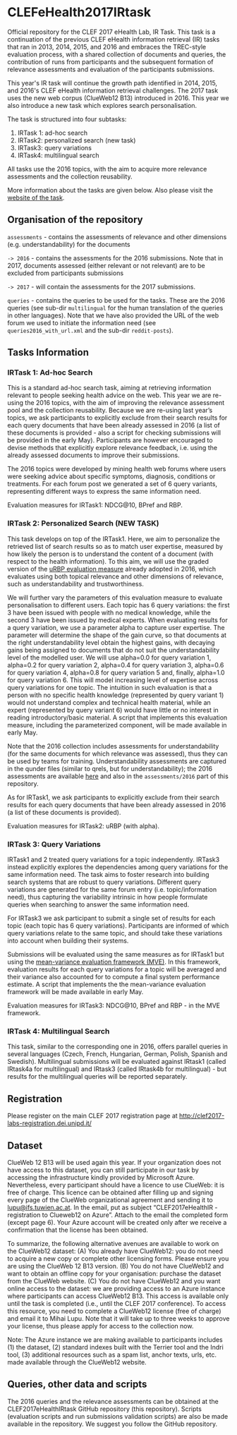 # CLEFeHealth2017IRtask
Official repository for the CLEF 2017 eHealth Lab, IR Task. 
This task is a continuation of the previous CLEF eHealth information retrieval (IR) tasks that ran in 2013, 2014, 2015, and 2016 and embraces the TREC-style evaluation process, with a shared collection of documents and queries, the contribution of runs from participants and the subsequent formation of relevance assessments and evaluation of the participants submissions. 

This year's IR task will continue the growth path identified in 2014, 2015, and 2016's CLEF eHealth information retrieval challenges. The 2017 task uses the new web corpus (ClueWeb12 B13) introduced in 2016. This year we also introduce a new task which explores search personalisation.

The task is structured into four subtasks:
 1. IRTask 1: ad-hoc search
 2. IRTask2: personalized search (new task)
 3. IRTask3: query variations
 4. IRTask4: multilingual search
 
All tasks use the 2016 topics, with the aim to acquire more relevance assessments and the collection reusability.

More information about the tasks are given below. Also please visit the [website of the task](https://sites.google.com/site/clefehealth2017/task-3).

## Organisation of the repository

`assessments` - contains the assessments of relevance and other dimensions (e.g. understandability) for the documents
  
  `-> 2016` - contains the assessments for the 2016 submissions. Note that in 2017, documents assessed (either relevant or not relevant) are to be excluded from participants submissions
  
  `-> 2017` - will contain the assessments for the 2017 submissions. 
  
`queries` - contains the queries to be used for the tasks. These are the 2016 queries (see sub-dir `multilingual` for the human translation of the queries in other languages). Note that we have also provided the URL of the web forum we used to initiate the information need (see `queries2016_with_url.xml` and the sub-dir `reddit-posts`). 
 

## Tasks Information 

### IRTask 1:  Ad-hoc Search 
This is a standard ad-hoc search task, aiming at retrieving information relevant to people seeking health advice on the web.
This year we are re-using the 2016 topics, with the aim of improving the relevance assessment pool and the collection reusability.  Because we are re-using last year’s topics, we ask participants to explicitly exclude from their search results for each query documents that have been already assessed in 2016 (a list of these documents is provided - also a script for checking submissions will be provided in the early May). Participants are however encouraged to devise methods that explicitly explore relevance feedback, i.e. using the already assessed documents to improve their submissions. 

The 2016 topics were developed by mining health web forums where users were seeking advice about specific symptoms, diagnosis, conditions or treatments. For each forum post we generated a set of 6 query variants, representing different ways to express the same information need.

Evaluation measures for IRTask1: NDCG@10, BPref and RBP.


### IRTask 2: Personalized Search (NEW TASK)

This task develops on top of the IRTask1. Here, we aim to personalize the retrieved list of search results so as to match user expertise, measured by how likely the person is to understand the content of a document (with respect to the health information). To this aim, we will use the graded version of the [uRBP evaluation measure](https://link.springer.com/chapter/10.1007/978-3-319-30671-1_21) already adopted in 2016, which evaluates using both topical relevance and other dimensions of relevance, such as understandability and trustworthiness. 

We will further vary the parameters of this evaluation measure to evaluate personalisation to different users. Each topic has 6 query variations: the first 3 have been issued with people with no medical knowledge, while the second 3 have been issued by medical experts. When evaluating results for a query variation, we use a parameter alpha to capture user expertise. The parameter will determine the shape of the gain curve, so that documents at the right understandability level obtain the highest gains, with decaying gains being assigned to documents that do not suit the understandability level of the modelled user. We will use alpha=0.0 for query variation 1, alpha=0.2 for query variation 2, alpha=0.4 for query variation 3, alpha=0.6 for query variation 4, alpha=0.8 for query variation 5 and, finally, alpha=1.0 for query variation 6. This will model increasing level of expertise across query variations for one topic. The intuition in such evaluation is that a person with no specific health knowledge (represented by query variant 1) would not understand complex and technical health material, while an expert (represented by query variant 6) would have little or no interest in reading introductory/basic material. A script that implements this evaluation measure, including the parameterized component, will be made available in early May.

Note that the 2016 collection includes assessments for understandability (for the same documents for which relevance was assessed), thus they can be used by teams for training. Understandability assessments are captured in the qunder files (similar to qrels, but for understandability); the 2016 assessments are available [here](https://github.com/CLEFeHealth/CLEFeHealth2016Task3/blob/master/qrels/task1.qunder) and also in the `assessments/2016` part of this repository. 

As for IRTask1, we ask participants to explicitly exclude from their search results for each query documents that have been already assessed in 2016 (a list of these documents is provided). 

Evaluation measures for IRTask2: uRBP (with alpha).

### IRTask 3: Query Variations
IRTask1 and 2 treated query variations for a topic independently. IRTask3 instead explicitly explores the dependencies among query variations for the same information need. The task aims to foster research into building search systems that are robust to query variations.
Different query variations are generated for the same forum entry (i.e. topic/information need), thus capturing the variability intrinsic in how people formulate queries when searching to answer the same information need. 

For IRTask3 we ask participant to submit a single set of results for each topic (each topic has 6 query variations). Participants are informed of which query variations relate to the same topic, and should take these variations into account when building their systems.  

Submissions will be evaluated using the same measures as for IRTask1 but using the [mean-variance evaluation framework (MVE)](http://dl.acm.org/citation.cfm?id=2983723). In this framework, evaluation results for each query variations for a topic will be averaged and their variance also accounted for to compute a final system performance estimate. A script that implements the the mean-variance evaluation framework will be made available in early May.

Evaluation measures for IRTask3: NDCG@10, BPref and RBP - in the MVE framework.


### IRTask 4: Multilingual Search 

This task, similar to the corresponding one in 2016, offers parallel queries in several languages (Czech, French, Hungarian, German, Polish, Spanish and Swedish). Multilingual submissions will be evaluated against IRtask1 (called IRtask4a for multilingual) and IRtask3 (called IRtask4b for multilingual) - but results for the multilingual queries will be reported separately.


## Registration
Please register on the main CLEF 2017 registration page at http://clef2017-labs-registration.dei.unipd.it/


## Dataset

ClueWeb 12 B13 will be used again this year. If your organization does not have access to this dataset, you can still participate in our task by accessing the infrastructure kindly provided by Microsoft Azure. Nevertheless, every participant should have a licence to use ClueWeb: it is free of charge. This licence can be obtained after filling up and signing every page of the ClueWeb organizational agreement and sending it to lupu@ifs.tuwien.ac.at. In the email, put as subject  “CLEF2017eHealthIR - registration to Clueweb12 on Azure”. Attach to the email the completed form (except page 6).
Your Azure account will be created only after we receive a confirmation that the license has been obtained.

To summarize, the following alternative avenues are available to work on the ClueWeb12 dataset:
(A) You already have ClueWeb12: you do not need to acquire a new copy or complete other licensing forms. Please ensure you are using the ClueWeb 12 B13 version.
(B) You do not have ClueWeb12 and want to obtain an offline copy for your organisation: purchase the dataset from the ClueWeb website. 
(C) You do not have ClueWeb12 and you want online access to the dataset: we are providing access to an Azure instance where participants can access ClueWeb12 B13. This access is available only until the task is completed (i.e., until the CLEF 2017 conference). To access this resource, you need to complete a ClueWeb12 license (free of charge) and email it to Mihai Lupu. Note that it will take up to three weeks to approve your license, thus please apply for access to the collection now.

Note: The Azure instance we are making available to participants includes (1) the dataset, (2) standard indexes built with the Terrier tool and the Indri tool, (3) additional resources such as a spam list, anchor texts, urls, etc. made available through the ClueWeb12 website.

## Queries, other data and scripts

The 2016 queries and the relevance assessments can be obtained at the CLEF2017eHealthIRtask GitHub repository (this repository). Scripts (evaluation scripts and run submissions validation scripts) are also be made available in the repository. We suggest you follow the GitHub repository.
